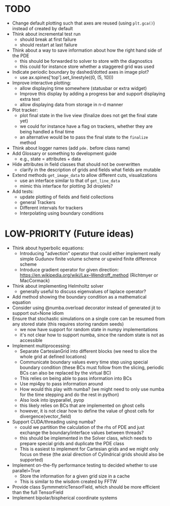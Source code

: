 TODO
====
* Change default plotting such that axes are reused (using `plt.gca()`) instead of created by default
* Think about incremental test run
    - should break at first failure
    - should restart at last failure
* Think about a way to save information about how the right hand side of the PDE
    - this should be forwarded to solver to store with the diagnostics
    - this could for instance store whether a staggered grid was used
* Indicate periodic boundary by dashed/dotted axes in image plot?
    - use ax.spines['top'].set_linestyle((0, (5, 10)))
* Improve interactive plotting:
    - allow displaying time somewhere (statusbar or extra widget)
    - Improve this display by adding a progress bar and support displaying extra text
    - allow displaying data from storage in n-d manner
* Plot tracker:
    - plot final state in the live view (finalize does not get the final state yet)
    - we could for instance have a flag on trackers, whether they are being handled a final time
    - an alternative would be to pass the final state to the `finalize` method 
* Think about logger names (add `pde.` before class name)
* Add Glossary or something to development guide
    - e.g., state = attributes + data
* Hide attributes in field classes that should not be overwritten
    - clarify in the description of grids and fields what fields are mutable
* Extend methods `get_image_data` to allow different cuts, visualizations
  - use an interface similar to that of `get_line_data`
  - mimic this interface for plotting 3d droplets?
* Add tests:
    - update plotting of fields and field collections
	- general Trackers
	- Different intervals for trackers
	- Interpolating using boundary conditions


LOW-PRIORITY (Future ideas)
===========================
* Think about hyperbolic equations:
    - Introducing "advection" operator that could either implement really simple
      Gudunov finite volume scheme or upwind finite difference scheme
    - Introduce gradient operator for given direction:
        https://en.wikipedia.org/wiki/Lax–Wendroff_method (Richtmyer or MacCormack)
* Think about implementing Helmholtz solver
    - generally useful to discuss eigenvalues of laplace operator?
* Add method showing the boundary condition as a mathematical equation
* Consider using @numba.overload decorator instead of generated jit to support
	out=None idiom
* Ensure that stochastic simulations on a single core can be resumed from any
	stored state (this requires storing random seeds)
	- we now have support for random state in numpy implementations
	- it's not clear how to support numba, since the random state is not as accessible
* Implement multiprocessing:
	- Separate CartesianGrid into different blocks
	  (we need to slice the whole grid at defined locations)
	- Communicate boundary values every time step using special boundary condition
	  (these BCs must follow from the slicing, periodic BCs can also be replaced
	  by the virtual BC)
	- This relies on being able to pass information into BCs  
	- Use mpi4py to pass information around
	- How would this play with numba? (we might need to only use numba for the
	  time stepping and do the rest in python)
	- Also look into ipyparallel, pyop
    - this likely relies on BCs that are implemented on ghost cells
    - however, it is not clear how to define the value of ghost cells for divergence(vector_field)
* Support CUDA/threading using numba?
    - could we partition the calculation of the rhs of PDE and just exchange the
      boundary/interface values between threads?
    - this should be implemented in the Solver class, which needs to prepare
      special grids and duplicate the PDE class
    - This is easiest to implement for Cartesian grids and we might only focus on
      these (the axial direction of Cylindrical grids should also be supported)
* Implement on-the-fly performance testing to decided whether to use parallel=True
    - Store the information for a given grid size in a cache
    - This is similar to the wisdom created by FFTW
* Provide class SymmmetricTensorField, which should be more efficient than the
	full TensorField
* Implement bipolar/bispherical coordinate systems	